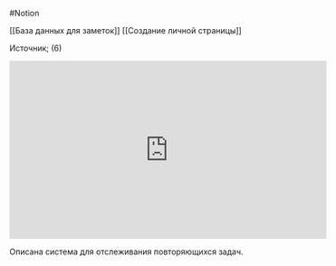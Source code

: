 #Notion 

[[База данных для заметок]]
[[Создание личной страницы]]

Источник; (6)

<iframe width="560" height="315" src="https://www.youtube.com/embed/Mi384i-RcXU" title="YouTube video player" frameborder="0" allow="accelerometer; autoplay; clipboard-write; encrypted-media; gyroscope; picture-in-picture" allowfullscreen></iframe>

Описана система для отслеживания повторяющихся задач.